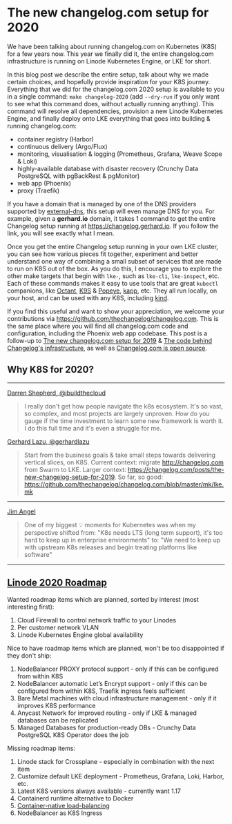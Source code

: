 # The new changelog.com setup for 2020

We have been talking about running changelog.com on Kubernetes (K8S) for a few years now.
This year we finally did it, the entire changelog.com infrastructure is running on Linode Kubernetes Engine, or LKE for short.

In this blog post we describe the entire setup, talk about why we made certain choices, and hopefully provide inspiration for your K8S journey.
Everything that we did for the changelog.com 2020 setup is available to you in a single command: `make changelog-2020` (add `--dry-run` if you only want to see what this command does, without actually running anything).
This command will resolve all dependencies, provision a new Linode Kubernetes Engine, and finally deploy onto LKE everything that goes into building & running changelog.com:

* container registry (Harbor)
* continuous delivery (Argo/Flux)
* monitoring, visualisation & logging (Prometheus, Grafana, Weave Scope & Loki)
* highly-available database with disaster recovery (Crunchy Data PostgreSQL with pgBackRest & pgMonitor)
* web app (Phoenix)
* proxy (Traefik)

If you have a domain that is managed by one of the DNS providers supported by [external-dns](https://github.com/kubernetes-sigs/external-dns), this setup will even manage DNS for you.
For example, given a **gerhard.io** domain, it takes 1 command to get the entire Changelog setup running at https://changelog.gerhard.io.
If you follow the link, you will see exactly what I mean.

Once you get the entire Changelog setup running in your own LKE cluster, you can see how various pieces fit together, experiment and better understand one way of combining a small subset of services that are made to run on K8S out of the box.
As you do this, I encourage you to explore the other make targets that begin with `lke-`, such as `lke-cli`, `lke-inspect`, etc.
Each of these commands makes it easy to use tools that are great `kubectl` companions, like [Octant](https://octant.dev/), [K9S](https://github.com/derailed/k9s) & [Popeye](https://github.com/derailed/popeye), [kapp](https://get-kapp.io/), etc.
They all run locally, on your host, and can be used with any K8S, including [kind](https://kind.sigs.k8s.io/).

If you find this useful and want to show your appreciation, we welcome your contributions via https://github.com/thechangelog/changelog.com.
This is the same place where you will find all changelog.com code and configuration, including the Phoenix web app codebase.
This post is a follow-up to [The new changelog.com setup for 2019](https://changelog.com/posts/the-new-changelog-setup-for-2019) & [The code behind Changelog's infrastructure](https://changelog.com/posts/the-code-behind-changelog-infrastructure), 
as well as [Changelog.com is open source](https://changelog.com/posts/changelog-is-open-source).

## Why K8S for 2020?

---

[Darren Shepherd, @ibuildthecloud](https://twitter.com/ibuildthecloud/status/1212216198596661248)
> I really don't get how people navigate the k8s ecosystem.
> It's so vast, so complex, and most projects are largely unproven.
> How do you gauge if the time investment to learn some new framework is worth it.
> I do this full time and it's even a struggle for me.

[Gerhard Lazu, @gerhardlazu](https://twitter.com/gerhardlazu/status/1212398935366668288?s=20)
> Start from the business goals & take small steps towards delivering vertical slices, on K8S.
> Current context: migrate http://changelog.com from Swarm to LKE.
> Larger context: https://changelog.com/posts/the-new-changelog-setup-for-2019.
> So far, so good: https://github.com/thechangelog/changelog.com/blob/master/mk/lke.mk

---

[Jim Angel](https://twitter.com/jimmangel/status/1213855850986651648)
> One of my biggest 💡 moments for Kubernetes was when my perspective shifted from:
> "K8s needs LTS (long term support), it's too hard to keep up in enterprise environments"
> to:
> "We need to keep up with upstream K8s releases and begin treating platforms like software"

---

## [Linode 2020 Roadmap](https://www.linode.com/2019/12/30/2019-a-year-in-review)

Wanted roadmap items which are planned, sorted by interest (most interesting first):

1. Cloud Firewall to control network traffic to your Linodes
1. Per customer network VLAN
1. Linode Kubernetes Engine global availability

Nice to have roadmap items which are planned, won't be too disappointed if they don't ship:

1. NodeBalancer PROXY protocol support - only if this can be configured from within K8S
1. NodeBalancer automatic Let’s Encrypt support - only if this can be configured from within K8S, Traefik ingress feels sufficient
1. Bare Metal machines with cloud infrastructure management - only if it improves K8S performance
1. Anycast Network for improved routing - only if LKE & managed databases can be replicated
1. Managed Databases for production-ready DBs - Crunchy Data PostgreSQL K8S Operator does the job

Missing roadmap items:

1. Linode stack for Crossplane - especially in combination with the next item
1. Customize default LKE deployment - Prometheus, Grafana, Loki, Harbor, etc.
1. Latest K8S versions always available - currently want 1.17
1. Containerd runtime alternative to Docker
1. [Container-native load-balancing](https://cloud.google.com/kubernetes-engine/docs/how-to/container-native-load-balancing)
1. NodeBalancer as K8S Ingress
